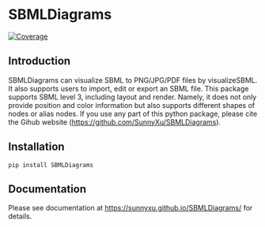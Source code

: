 # SBMLDiagrams
[![Coverage](https://codecov.io/gh/sunnyXu/SBMLDiagrams/branch/main/graph/badge.svg)](https://codecov.io/gh/sunnyXu/SBMLDiagrams)

## Introduction
SBMLDiagrams can visualize SBML to PNG/JPG/PDF files by visualizeSBML. It also supports users to import, edit or export an SBML file. This package supports SBML level 3, including layout and render. Namely, it does not only provide position and color information but also supports different shapes of nodes or alias nodes. If you use any part of this python package, please cite the Gihub website (https://github.com/SunnyXu/SBMLDiagrams).

## Installation

``pip install SBMLDiagrams``

## Documentation
Please see documentation at https://sunnyxu.github.io/SBMLDiagrams/ for details.


